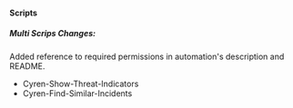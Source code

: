 
#### Scripts
##### Multi Scrips Changes:
Added reference to required permissions in automation's description and README.
- Cyren-Show-Threat-Indicators
- Cyren-Find-Similar-Incidents
